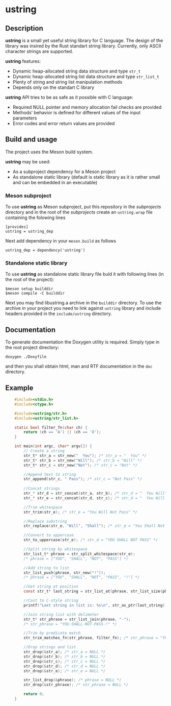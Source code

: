 # ustring

## Description

__ustring__ is a small yet useful string library for C language. The design of the library was insired by the Rust standart string library. Currently, only ASCII character strings are supported.  

__ustring__ features:
- Dynamic heap-allocated string data structure and type `str_t`
- Dynamic heap-allocated string list data structure  and type `str_list_t`
- Plenty of string and string list manipulation methods
- Depends only on the standart C library

__ustring__ API tries to be as safe as it possible with C language:
- Required NULL pointer and memory allocation fail checks are provided
- Methods' behavior is defined for different values of the input parameters
- Error codes and error return values are provided

## Build and usage

The project uses the Meson build system.

__ustring__ may be used:
- As a subproject dependency for a Meson project
- As standalone static library (default is static library as it is rather small and can be embedded in an executable)

### Meson subproject

To use __ustring__ as Meson subproject, put this repository in the _subprojects_ directory and in the root of the _subprojects_ create an `ustring.wrap` file containing the folowing lines

    [provides]
    ustring = ustring_dep

Next add dependency in your `meson.build` as follows

    ustring_dep = dependency('ustring')

### Standalone static library

To use __ustring__ as standalone static library file buld it with following lines (in the root of the project):

    $meson setup builddir
    $meson compile -C builddir

Next you may find libustring.a archive in the `builddir` directory. To use the archive in your project you need to link against `ustring` library and include headers provided in the `include/ustring` directory.

## Documentation

To generate documentation the Doxygen utility is required.
Simply type in the root project directory:

    doxygen ./Doxyfile

and then you shall obtain html, man and RTF documentation in the `doc` directory.

## Example

```c
    #include<stdio.h>
    #include<ctype.h>

    #include<ustring/str.h>
    #include<ustring/str_list.h>

    static bool filter_fn(char ch) {
        return (ch == 'A') || (ch == 'O');
    }

    int main(int argc, char* argv[]) {
        // Create a string
        str_t* str_a = str_new("  You"); /* str_a = "  You" */
        str_t* str_b = str_new("Will"); /* str_b = "Will" */
        str_t* str_c = str_new("Not"); /* str_c = "Not" */

        //Append text to string
        str_append(str_c, " Pass"); /* str_c = "Not Pass" */
        
        //Concat strings
        str_* str_d = str_concat(str_a, str_b); /* str_d = "  You Will" */
        str_* str_e = str_concat(str_d, str_c); /* str_d = "  You Will Not Pass" */

        //Trim whitespace
        str_trim(str_e); /* str_e = "You Will Not Pass" */

        //Replace substring
        str_replace(str_e, "Will", "Shall"); /* str_e = "You Shall Not Pass" */

        //Convert to uppercase
        str_to_uppercase(str_e); /* str_d = "YOU SHALL NOT PASS" */

        //Split string by whitespace
        str_list_t* phrase = str_split_whitespace(str_e);
        /* phrase = ["YOU", "SHALL", "NOT", "PASS"] */

        //Add string to list
        str_list_push(phrase, str_new("!"));
        /* phrase = ["YOU", "SHALL", "NOT", "PASS", "!"] */

        //Get string at position
        const str_t* last_string = str_list_at(phrase, str_list_size(phrase) - 1);

        //Cast to C-style string
        printf("Last string in list is: %s\n", str_as_ptr(last_string));

        //Join string list with delimeter
        str_t* str_phrase = str_list_join(phrase, "-");
        /* str_phrase = "YOU-SHALL-NOT-PASS-!" */

        //Trim by predicate match
        str_trim_matches_fn(str_phrase, filter_fn); /* str_phrase = "YU-SHLL-NT-PSS-!" */

        //Drop strings and list
        str_drop(&str_a); /* str_a = NULL */ 
        str_drop(&str_b); /* str_b = NULL */
        str_drop(&str_c); /* str_c = NULL */
        str_drop(&str_d); /* str_d = NULL */
        str_drop(&str_e); /* str_e = NULL */

        str_list_drop(&phrase); /* phrase = NULL */
        str_drop(&str_phrase); /* str_phrase = NULL */

        return 0;
    }


```
